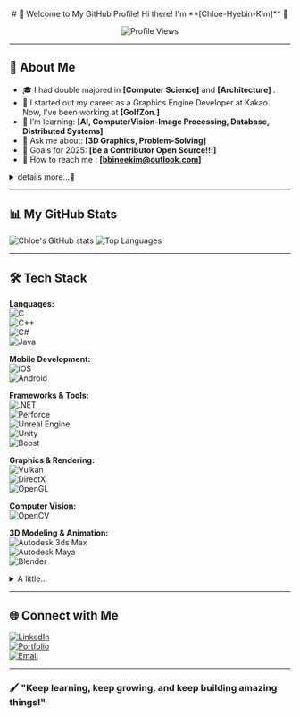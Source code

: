 <!-- 👋 Hi, I’m @Chloe-Hyebin-Kim -->
<!-- 🎓 I had double majored in architectural engineering and computer science. -->
<!-- 👀 I’m interested in 🌌 3D Graphics 👁‍🗨ComputerVision 🥼Image Processing 📐Structural Analysis 🧮Numerical Analysis -->
<!-- 💼 I started out my career as a Graphics Engine Developer at Kakao. Now, I've been working at GolfZon. -->
<!-- 📫 How to reach me 📧 Email : bbineekim@outlook.com -->

[//]: # (You must have a lf before the markdown element when inside a block for it to work: https://stackoverflow.com/questions/29368902/how-can-i-wrap-my-markdown-in-an-html-div)

<p align = "center">
# 🌟 Welcome to My GitHub Profile!
Hi there! I'm **[Chloe-Hyebin-Kim]** 👋  
<!-- A passionate **[Software Engineer]** from 🌍 **[Korea]**.-->
</p>

<p align = "center">
	<img src = "https://komarev.com/ghpvc/?username=Chloe-Hyebin-Kim&style=plastic&color=blueviolet" alt = "Profile Views"/>
</p>

---

## 🚀 About Me
- 🎓 I had double majored in **[Computer Science]** and **[Architecture]** .
- 💼 I started out my career as a Graphics Engine Developer at Kakao. Now, I've been working at  **[GolfZon.]**  
- 🌱 I’m learning: **[AI, ComputerVision-Image Processing, Database, Distributed Systems]**  
- 💬 Ask me about: **[3D Graphics,  Problem-Solving]**  
- 🎯 Goals for 2025: **[be a Contributor Open Source!!!]**  
- 📧 How to reach me : **[bbineekim@outlook.com]**

<details>
<summary> details more...👀 </summary>

<div align="left">

```cpp
/**
 * Represents me.
 *
 * @constructor
 *
 * @param {string} Location - Seoul, Republic of Korea 
 * @param {string} Languagues - Korean, English.
 * @param {string} MBTI - INTP.
 * @param {string} Hobbies - Swimming, Basketball, Running, Collecting Books.... (not sure read all)
 * @param {string} stength - Ability to Execute, Responsibility, All-out Efforts.
 * @param {string} weakness - Sometimes be Stubborn..
 * @throws {Punch&Kick} all of bugs.
 *
 * @returns {Object} HyeBin Chloe Kim.
 */
```

</div>
</details>

---

## 📊 My GitHub Stats
![Chloe's GitHub stats](https://github-readme-stats.vercel.app/api?username=Chloe-Hyebin-Kim&theme=catppuccin_latte&show_icons=true)
![Top Languages](https://github-readme-stats.vercel.app/api/top-langs/?username=Chloe-Hyebin-Kim&layout=compact&theme=catppuccin_latte)

---

## 🛠️ Tech Stack  

**Languages:**  
![C](https://img.shields.io/badge/-C-A8B9CC?logo=c&logoColor=white&style=for-the-badge)  
![C++](https://img.shields.io/badge/-C++-00599C?logo=cplusplus&logoColor=white&style=for-the-badge)  
![C#](https://img.shields.io/badge/-C%23-239120?logo=csharp&logoColor=white&style=for-the-badge)  
![Java](https://img.shields.io/badge/-Java-007396?logo=java&logoColor=white&style=for-the-badge)  

**Mobile Development:**  
![iOS](https://img.shields.io/badge/-iOS-000000?logo=apple&logoColor=white&style=for-the-badge)  
![Android](https://img.shields.io/badge/-Android-3DDC84?logo=android&logoColor=white&style=for-the-badge)  

**Frameworks & Tools:**  
![.NET](https://img.shields.io/badge/-.NET-512BD4?logo=dotnet&logoColor=white&style=for-the-badge)  
![Perforce](https://img.shields.io/badge/-Perforce-404C59?logo=perforce&logoColor=white&style=for-the-badge)  
![Unreal Engine](https://img.shields.io/badge/-Unreal-0E1128?logo=unrealengine&logoColor=white&style=for-the-badge)  
![Unity](https://img.shields.io/badge/-Unity-000000?logo=unity&logoColor=white&style=for-the-badge)  
![Boost](https://img.shields.io/badge/-Boost%20Library-00599C?style=for-the-badge)  

**Graphics & Rendering:**  
![Vulkan](https://img.shields.io/badge/-Vulkan-CB2029?logo=vulkan&logoColor=white&style=for-the-badge)  
![DirectX](https://img.shields.io/badge/-DirectX-0078D6?logo=directx&logoColor=white&style=for-the-badge)  
![OpenGL](https://img.shields.io/badge/-OpenGL-5586A4?logo=opengl&logoColor=white&style=for-the-badge)  

**Computer Vision:**  
![OpenCV](https://img.shields.io/badge/-OpenCV-5C3EE8?logo=opencv&logoColor=white&style=for-the-badge)  

**3D Modeling & Animation:**  
![Autodesk 3ds Max](https://img.shields.io/badge/-3ds%20Max-00A6D6?logo=autodesk&logoColor=white&style=for-the-badge)  
![Autodesk Maya](https://img.shields.io/badge/-Maya-00A6D6?logo=autodesk&logoColor=white&style=for-the-badge)  
![Blender](https://img.shields.io/badge/-Blender-F5792A?logo=blender&logoColor=white&style=for-the-badge)  


<details>
<summary> A little... </summary>
<div>
  <p style="display: inline-block;" align="center">
    <kbd>
      <kbd>Back-end & Front-end & Mobile</kbd>
      <br>
      <br>
      <img width="30px" src="https://cdn.jsdelivr.net/gh/devicons/devicon/icons/nodejs/nodejs-original.svg" alt="nodejs" title="Node.js"/>
      <img width="30px" src="https://github.com/devicons/devicon/blob/v2.15.1/icons/django/django-plain-wordmark.svg" alt="django" title="Django"/>
      <img width="30px" src="https://user-images.githubusercontent.com/25181517/192107858-fe19f043-c502-4009-8c47-476fc89718ad.png" alt="rest" title="REST API"/>
      <img width="30" src="https://user-images.githubusercontent.com/25181517/187070862-03888f18-2e63-4332-95fb-3ba4f2708e59.png" alt="websocket" title="Websocket"/>
	    <img width="30" src="https://user-images.githubusercontent.com/25181517/192107856-aa92c8b1-b615-47c3-9141-ed0d29a90239.png" alt="GraphQL" title="GraphQL"/>
      <img width="30px" src="https://github.com/devicons/devicon/blob/v2.15.1/icons/swift/swift-original.svg" alt="swift" title="SwiftUI"/>
      <img width="30px" src="https://cdn.jsdelivr.net/gh/devicons/devicon/icons/html5/html5-original.svg" alt="html" title="HTML"/> 
      <img width="30px" src="https://cdn.jsdelivr.net/gh/devicons/devicon/icons/css3/css3-plain-wordmark.svg" alt="css" title="CSS"/>  
      <img width="30px" src="https://cdn.jsdelivr.net/gh/devicons/devicon/icons/react/react-original.svg" alt="react" title="Reactjs"/>
    </kbd>
    <kbd>
      <kbd>Database</kbd>
      <br>
      <br>
      <img width="30px" src="https://cdn.jsdelivr.net/gh/devicons/devicon/icons/mysql/mysql-plain.svg" alt="mysql" title="MySQL"/>
      <img width="30px" src="https://cdn.jsdelivr.net/gh/devicons/devicon/icons/mongodb/mongodb-plain.svg" alt="mongodb" title="Mongo DB"/>
      <img width="30px" src="https://cdn.jsdelivr.net/gh/devicons/devicon/icons/redis/redis-original.svg" alt="redis" title="Redis"/>
    </kbd>
    <br>
    <br>
  </p>
</div>
</details>

---

## 🌐 Connect with Me
[![LinkedIn](https://img.shields.io/badge/-LinkedIn-0A66C2?logo=linkedin&logoColor=white&style=for-the-badge)](https://linkedin.com/in/yourusername)  
[![Portfolio](https://img.shields.io/badge/-Portfolio-FF5722?style=for-the-badge)](https://yourportfolio.com)  
[![Email](https://img.shields.io/badge/-Email-EA4335?logo=gmail&logoColor=white&style=for-the-badge)](mailto:youremail@example.com)

---

### 🖌️ "Keep learning, keep growing, and keep building amazing things!"  


<!---
Chloe-Hyebin-Kim/Chloe-Hyebin-Kim is a ✨ special ✨ repository because its `README.md` (this file) appears on your GitHub profile.
You can click the Preview link to take a look at your changes.
--->



